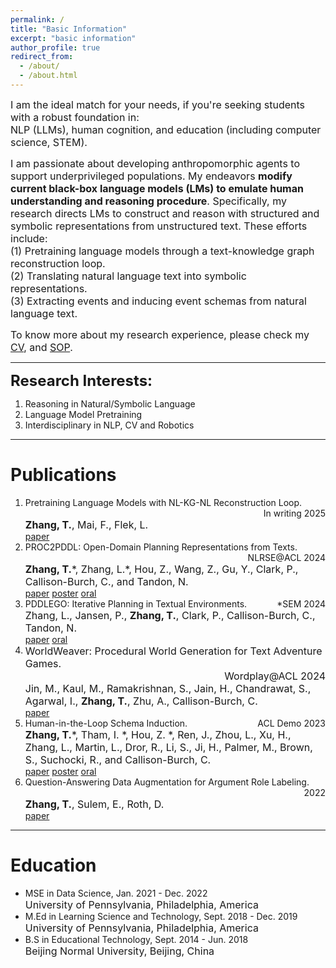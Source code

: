 ```yaml
---
permalink: /
title: "Basic Information"
excerpt: "basic information"
author_profile: true
redirect_from: 
  - /about/
  - /about.html
---
```


<!-- <p><font size=2>Last Updated: 05/12/2024</font></p> -->
<!-- <font size=5>Basic Information</font> -->
<p><font size=3>
I am the ideal match for your needs, if you're seeking students with a robust foundation in:<br>
NLP (LLMs), human cognition, and education (including computer science, STEM).</font></p>
<!-- I am <b>fascinated by reasoning</b> and dedicate to <b>causality described in pre- and post-conditions</b> (referring to the PROC2PDDL paper). If you are interested in this, feel free to email me.&#128515; -->

<!-- <p><font size=3>I am passionate about developing anthropomorphic agents to support underprivileged populations. Specifically, my endeavors <b>modify current black-box language models (LMs) to emulate human understanding and reasoning procedure</b>. Humans evolve sophisticated intelligence through explicit structured knowledge and symbolic systems (Tulving, E., 1985). In contrast, a significant challenge with current LMs, including the SOTA GPT-4o, is their inability to automatically construct such structured and symbolic representations within the neural networks, as humans do. This deficiency, lacking intermediate symbolic representations to bridge neurons and language outputs, leads to widely criticized unreliable reasoning in LMs.</font></p>

<p><font size=3>To alleviate it, my research directs LMs to construct and reason with structured and symbolic representations. My research trajectory begins with event extraction through question-answering and synthetic data augmentation techniques (Proj.4), followed by constructing event schemas using human-computer interaction (Proj.3). These efforts assist models to interpret structured knowledge graphs from unstructured text. Subsequently, I investigate the translation of natural language into agent-executable symbolic language utilizing a human cognition theory named ZPD (Proj.2). This work enhances the model’s reliable reasoning capabilities via symbolic representations. Currently, my work explores pretraining LMs using a reconstruction loop that integrates both natural language and knowledge graphs (Proj.1). This approach embeds encoding-decoding skill, akin to human learning processes, into the LMs in the pretraining phase. Collectively, my research aims to advance artificial agents with human-like thinking abilities.</font></p> -->

<p><font size=3>I am passionate about developing anthropomorphic agents to support underprivileged populations. My endeavors <b>modify current black-box language models (LMs) to emulate human understanding and reasoning procedure</b>. Specifically, my research directs LMs to construct and reason with structured and symbolic representations from unstructured text. These efforts include:<br>
(1) Pretraining language models through a text-knowledge graph reconstruction loop.<br>
(2) Translating natural language text into symbolic representations.<br>
(3) Extracting events and inducing event schemas from natural language text.</font></p>

<p><font size=3>To know more about my research experience, please check my <a href="https://tianyi0608.github.io/tianyizhang/files/CV_NLP_TianyiZhang_241126.pdf">CV</a>, and <a href="https://tianyi0608.github.io/tianyizhang/files/SOP-Tianyi Zhang-2025.pdf">SOP</a>.</font></p>
<!-- To know more about my research, please check my research projects [<a href="https://tianyi0608.github.io/tianyizhang/files/research_projects.pdf">slides</a>] [<a href="https://youtu.be/e0t4urFML2A">video recording</a>].
If you are interested in my work, feel free to <a href="mailto: zty@seas.upenn.edu">email</a> me.</font></p> -->

------

**<font size=5>Research Interests:</font>**
1. Reasoning in Natural/Symbolic Language
2. Language Model Pretraining
3. Interdisciplinary in NLP, CV and Robotics

<!-- **<font size=5>Expertise:</font>**
1. **Learning Science** and **Cognitive Science** (6 years of experience, B.S., M.Ed)
    - Human Learning and Knowledge Storage
    - Learning Task Design
2. **Natural Language Processing** (4 years of experience, MSE)
    - Event Extraction, Schema Induction
    - Reasoning in Natural and Symbolic Language<br>
 -->
------

# Publications

<ol>
  <li>
    <span style="float: left;">Pretraining Language Models with NL-KG-NL Reconstruction Loop.</span>
    <span style="float: right;">In writing 2025</span>
    <br style="clear: both;" />
    <span style="float: left; font-size: 16px;"><b>Zhang, T.</b>, Mai, F., Flek, L.</span>
    <br style="clear: both;" />
    <span style="float: left;"><a href="https://tianyi0608.github.io/tianyizhang/files/Text_KG_loop.pdf">paper</a></span>  <!-- <a href="">poster</a>  <a href="">oral</a> -->
    <br style="clear: both;" />
  </li>

  <li>
    <span style="float: left;">PROC2PDDL: Open-Domain Planning Representations from Texts.</span>
    <span style="float: right;">NLRSE@ACL 2024</span>
    <br style="clear: both;" />
    <span style="float: left; font-size: 16px;"><b>Zhang, T.</b>*, Zhang, L.*, Hou, Z., Wang, Z., Gu, Y., Clark, P., Callison-Burch, C., and Tandon, N.</span>
    <br style="clear: both;" />
    <span style="float: left;"><a href="https://aclanthology.org/2024.nlrse-1.2.pdf">paper</a>    <a href="https://tianyi0608.github.io/tianyizhang/files/proc2pddl-poster.pdf">poster</a>    <a href="https://underline.io/lecture/104074-proc2pddl-open-domain-planning-representations-from-texts">oral</a></span>
    <br style="clear: both;" />
  </li>

  <li>
    <span style="float: left;">PDDLEGO: Iterative Planning in Textual Environments.</span>
    <span style="float: right;">*SEM 2024</span>
    <br style="clear: both;" />
    <span style="float: left;  font-size: 16px;">Zhang, L., Jansen, P., <b>Zhang, T.</b>, Clark, P., Callison-Burch, C., Tandon, N.</span>
    <br style="clear: both;" />
    <span style="float: left;"><a href="https://aclanthology.org/2024.starsem-1.17v2.pdf">paper</a>    <a href="https://underline.io/lecture/96705-pddlego-iterative-planning-in-textual-environments">oral</a></span>
    <br style="clear: both;" />
  </li>

  <li>
    <span style="float: left; font-size: 16px;">WorldWeaver: Procedural World Generation for Text Adventure Games.</span>
    <span style="float: right; font-size: 16px;">Wordplay@ACL 2024</span>
    <br style="clear: both;" />
    <span style="float: left; font-size: 16px;">Jin, M., Kaul, M., Ramakrishnan, S., Jain, H., Chandrawat, S., Agarwal, I., <b>Zhang, T.</b>, Zhu, A., Callison-Burch, C.</span>
    <br style="clear: both;" />
    <span style="float: left;"><a href="https://www.cis.upenn.edu/~ccb/publications/worldweaver.pdf">paper</a></span>
    <br style="clear: both;" />
  </li>

  <li>
    <span style="float: left;">Human-in-the-Loop Schema Induction.</span>
    <span style="float: right;">ACL Demo 2023</span>
    <br style="clear: both;" />
    <span style="float: left; font-size: 16px;"><b>Zhang, T.</b>*, Tham, I. *, Hou, Z. *, Ren, J., Zhou, L., Xu, H., Zhang, L., Martin, L., Dror, R., Li, S., Ji, H., Palmer, M., Brown, S., Suchocki, R., and Callison-Burch, C.</span>
    <br style="clear: both;" />
    <span style="float: left;"><a href="https://aclanthology.org/2023.acl-demo.1.pdf">paper</a>    <a href="https://tianyi0608.github.io/tianyizhang/files/schema-induction-poster.pdf">poster</a>    <a href="https://underline.io/lecture/78228-human-in-the-loop-schema-induction">oral</a></span>
    <br style="clear: both;" />
  </li>

  <li>
    <span style="float: left;">Question-Answering Data Augmentation for Argument Role Labeling.</span>
    <span style="float: right;">2022</span>
    <br style="clear: both;" />
    <span style="float: left; font-size: 16px;"><b>Zhang, T.</b>, Sulem, E., Roth, D.</span>
    <br style="clear: both;" />
    <span style="float: left;"><a href="https://tianyi0608.github.io/tianyizhang/files/AE-QG.pdf">paper</a></span>
    <br style="clear: both;" />
  </li>
</ol>

------

# Education
  - MSE in Data Science,   Jan. 2021 - Dec. 2022<br>
    <font size=3>University of Pennsylvania, Philadelphia, America</font>
  - M.Ed in Learning Science and Technology,   Sept. 2018 - Dec. 2019<br>
    <font size=3>University of Pennsylvania, Philadelphia, America</font>
  - B.S in Educational Technology,   Sept. 2014 - Jun. 2018<br>
    <font size=3>Beijing Normal University, Beijing, China</font>

<!-- # Research Experience
1. **Research Assistant: NLP Group at UPenn**, May. 2022 - Jul. 2023
2. **Research Assistant: Cognitive Computation Group at UPenn**, Mar. 2020 – Dec. 2022 -->

<!--    - Event **schema generation** using GPT-3
      <blockquote style="font-style:normal;"><font size=3>
        <ul>
        <li><strong>Design the scaffold prompts</strong> (cause, plan, procedure, effect, etc.) for GPT-3 to generate inclusive events</li>
        <li>Apply SRL and constituency parsing to summarize and <strong>extract structured events</strong></li>
        <li>Build schema graphs by adding temporal relations to the events</li>
        <li><strong>Ground the graph nodes</strong> into the ontology through the semantic inference or the semantic similarity</li>
        <li>Outcome: "Human-in-the-Loop Schema Induction" paper</li>
        </ul>
      </font></blockquote>
    - Natural language to **symbolic language** translation for **reasoning**
      <blockquote style="font-style:normal;"><font size=3>
        <ul>
        <li>Focus on open-domain natural language (wikiHow) to symbolic language (PDDL) generation with GPT-4</li>
        <li><strong>Decompose the task</strong> into three stages: extraction, inference, and translation</li>
        <li>Identify strong <strong>text extraction and entity states inference</strong> abilities with increasingly complex wikiHow text (~5000 words)</li>
        <li>Acknowledge a weak <strong>translation capability</strong> to predefined symbolic pattern</li>
        <li>Improve the performance using <strong>CoT</strong> and <strong>instructions</strong> on translation.</li>
        <li>Outcome:"PROC2PDDL" paper</li>
        </ul>
      </font></blockquote> -->



